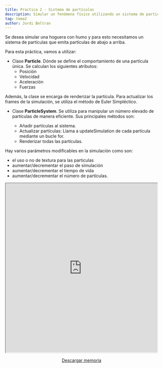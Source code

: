 ```yaml
---
title: Practica 2 - Sistema de partículas
description: Simular un fenómeno físico utilizando un sistema de particulas mediante integración númerica y analizar el comportamiento y complejidad computacional en este.
tag: tema2
author: Jordi Beltran
---
```

Se desea simular una hoguera con humo y para esto necesitamos un sistema de partículas que emita partículas de abajo a arriba.

Para esta práctica, vamos a utilizar:
- Clase **Particle**.
Dónde se define el comportamiento de una partícula única. Se calculan los siguientes atributos:
  - Posición
  - Velocidad
  - Aceleración
  - Fuerzas

Además, la clase se encarga de renderizar la partícula. Para actualizar los frames de la simulación, se utiliza el método de Euler Simpléctico.

- Clase **ParticleSystem**.
Se utiliza para manipular un número elevado de partículas de manera eficiente. Sus principales métodos son:

  - Añadir partículas al sistema.
  - Actualizar partículas: Llama a updateSimulation de cada partícula mediante un bucle for.
  - Renderizar todas las partículas.

Hay varios parámetros modificables en la simulación como son:
  - el uso o no de textura para las particulas
  - aumentar/decrementar el paso de simulación
  - aumentar/decrementar el tiempo de vida 
  - aumentar/decrementar el número de partículas.

<div align="center" >
  <iframe src="https://editor.p5js.org/beltranj/full/f_MOSwSOC" allowfullscreen style="width: 500px; height: 555.25px;"></iframe>

  <a href="../../pr2.pdf" target="_blank" 
type="application/octet-stream" download="Memoria_Pr2"><i class="fa-solid fa-download fa-bounce"></i> Descargar memoria</a>
</div>
